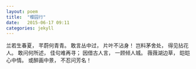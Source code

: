 ```yaml
---
layout: poem
title:  "樱园行"
date:   2015-06-17 09:11
categories: jekyll
---
```


兰若生春夏，
芊蔚何青青。
敢言丛中过，
片叶不沾身！
岂料茅舍处，
得见拈花人。
敢问何所述，
佳句难再寻；
因借古人言，
一顾倾人城。
薇薇湖边草，
皑皑心中情。
或醉画中景，
不忍问芳名！
